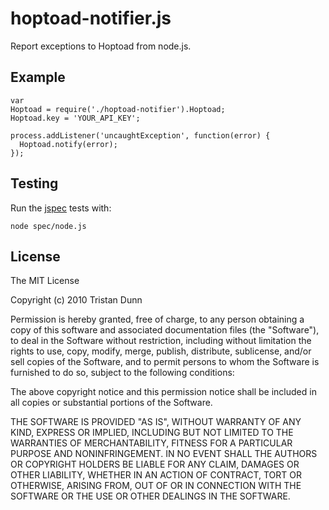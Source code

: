 # hoptoad-notifier.js

Report exceptions to Hoptoad from node.js.

## Example

    var
    Hoptoad = require('./hoptoad-notifier').Hoptoad;
    Hoptoad.key = 'YOUR_API_KEY';

    process.addListener('uncaughtException', function(error) {
      Hoptoad.notify(error);
    });

## Testing

Run the [jspec](http://github.com/visionmedia/jspec) tests with:

    node spec/node.js

## License

The MIT License

Copyright (c) 2010 Tristan Dunn

Permission is hereby granted, free of charge, to any person obtaining a copy
of this software and associated documentation files (the "Software"), to deal
in the Software without restriction, including without limitation the rights
to use, copy, modify, merge, publish, distribute, sublicense, and/or sell
copies of the Software, and to permit persons to whom the Software is
furnished to do so, subject to the following conditions:

The above copyright notice and this permission notice shall be included in
all copies or substantial portions of the Software.

THE SOFTWARE IS PROVIDED "AS IS", WITHOUT WARRANTY OF ANY KIND, EXPRESS OR
IMPLIED, INCLUDING BUT NOT LIMITED TO THE WARRANTIES OF MERCHANTABILITY,
FITNESS FOR A PARTICULAR PURPOSE AND NONINFRINGEMENT. IN NO EVENT SHALL THE
AUTHORS OR COPYRIGHT HOLDERS BE LIABLE FOR ANY CLAIM, DAMAGES OR OTHER
LIABILITY, WHETHER IN AN ACTION OF CONTRACT, TORT OR OTHERWISE, ARISING FROM,
OUT OF OR IN CONNECTION WITH THE SOFTWARE OR THE USE OR OTHER DEALINGS IN
THE SOFTWARE.
